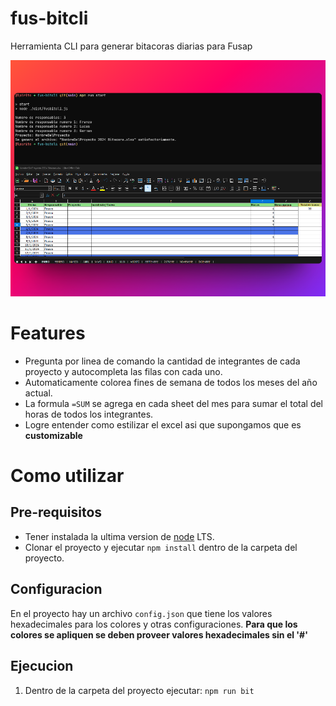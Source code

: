 # fus-bitcli

Herramienta CLI para generar bitacoras diarias para Fusap

![Mockupimage](./assets/mockup.png "mockup")

# Features

- Pregunta por linea de comando la cantidad de integrantes de cada proyecto y autocompleta las filas con cada uno.
- Automaticamente colorea fines de semana de todos los meses del año actual.
- La formula `=SUM` se agrega en cada sheet del mes para sumar el total del horas de todos los integrantes.
- Logre entender como estilizar el excel asi que supongamos que es **customizable**

# Como utilizar

## Pre-requisitos

- Tener instalada la ultima version de [node](https://nodejs.org/en) LTS.
- Clonar el proyecto y ejecutar `npm install` dentro de la carpeta del proyecto.

## Configuracion

En el proyecto hay un archivo `config.json` que tiene los valores hexadecimales para los colores y otras configuraciones.
**Para que los colores se apliquen se deben proveer valores hexadecimales sin el '#'**

## Ejecucion

1. Dentro de la carpeta del proyecto ejecutar: `npm run bit`


